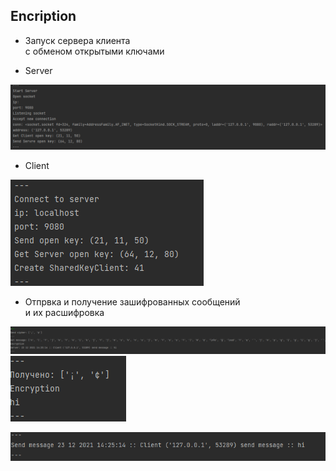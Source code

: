Encription
---

- Запуск сервера  клиента\
с обменом открытыми ключами

- Server


![](img/img.png)

- Client


![](img/img_1.png)

- Отпрвка и получение зашифрованных сообщений \
и их расшифровка


![](img/img_2.png)
![](img/img_3.png)


![](img/img_4.png)

